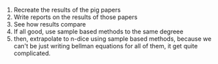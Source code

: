 1. Recreate the results of the pig papers
2. Write reports on the results of those papers
3. See how results compare
4. If all good, use sample based methods to the same degreee
5. then, extrapolate to n-dice using sample based methods, because we can't be just writing bellman equations for all of them, it get quite complicated.